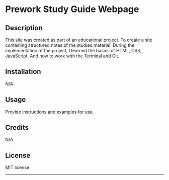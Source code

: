 # Prework Study Guide Webpage

## Description

This site was created as part of an educational project. To create a site containing structured notes of the studied material. 
During the implementation of the project, I learned the basics of HTML, CSS, JavaScript. And how to work with the Terminal and Git. 


## Installation

N/A

## Usage

Provide instructions and examples for use. 


## Credits

N/A

## License

MIT license

---

